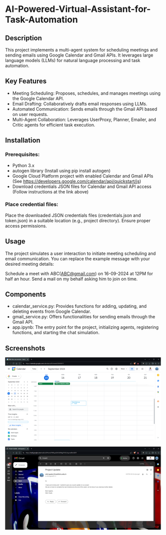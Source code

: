 # AI-Powered-Virtual-Assistant-for-Task-Automation

## Description

This project implements a multi-agent system for scheduling meetings and sending emails using Google Calendar and Gmail APIs. It leverages large language models (LLMs) for natural language processing and task automation.

## Key Features

- Meeting Scheduling: Proposes, schedules, and manages meetings using the Google Calendar API.
- Email Drafting: Collaboratively drafts email responses using LLMs.
- Automated Communication: Sends emails through the Gmail API based on user requests.
- Multi-Agent Collaboration: Leverages UserProxy, Planner, Emailer, and Critic agents for efficient task execution.

## Installation

### Prerequisites:

- Python 3.x
- autogen library (Install using pip install autogen)
- Google Cloud Platform project with enabled Calendar and Gmail APIs (See https://developers.google.com/calendar/api/quickstart/js)
- Download credentials JSON files for Calendar and Gmail API access (Follow instructions at the link above)

### Place credential files:

Place the downloaded JSON credentials files (credentials.json and token.json) in a suitable location (e.g., project directory). Ensure proper access permissions.

## Usage

The project simulates a user interaction to initiate meeting scheduling and email communication. You can replace the example message with your desired meeting details:

Schedule a meet with ABC(ABC@gmail.com) on 16-09-2024 at 12PM for half an hour. Send a mail on my behalf asking him to join on time.

## Components

- calendar_service.py: Provides functions for adding, updating, and deleting events from Google Calendar.
- gmail_service.py: Offers functionalities for sending emails through the Gmail API.
- app.ipynb: The entry point for the project, initializing agents, registering functions, and starting the chat simulation.

## Screenshots
<p align="center">
    <img src="https://github.com/AkshGupta2003/AI-Powered-Virtual-Assistant-for-Task-Automation/blob/main/Screenshot/event%20.png">
    &nbsp;
    <img src="https://github.com/AkshGupta2003/AI-Powered-Virtual-Assistant-for-Task-Automation/blob/main/Screenshot/mail.png">
</p>
